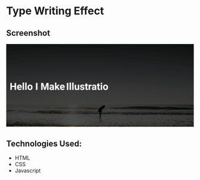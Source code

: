 # Type Writing Effect

## Screenshot
![Screenshot](screenshot.png)

## Technologies Used:
- HTML
- CSS
- Javascript
